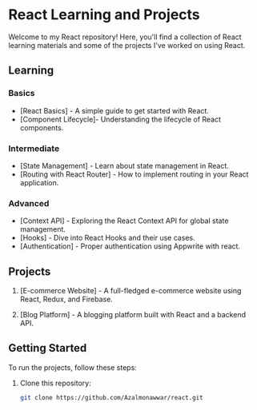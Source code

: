 # React Learning and Projects

Welcome to my React repository! Here, you'll find a collection of React learning materials and some of the projects I've worked on using React.

## Learning

### Basics
- [React Basics] - A simple guide to get started with React.
- [Component Lifecycle]- Understanding the lifecycle of React components.

### Intermediate
- [State Management] - Learn about state management in React.
- [Routing with React Router] - How to implement routing in your React application.

### Advanced
- [Context API] - Exploring the React Context API for global state management.
- [Hooks] - Dive into React Hooks and their use cases.
- [Authentication] - Proper authentication using Appwrite with react.

## Projects
1. [E-commerce Website] - A full-fledged e-commerce website using React, Redux, and Firebase.

2. [Blog Platform] - A blogging platform built with React and a backend API.

## Getting Started

To run the projects, follow these steps:

1. Clone this repository:
   ```bash
   git clone https://github.com/Azalmonawwar/react.git
